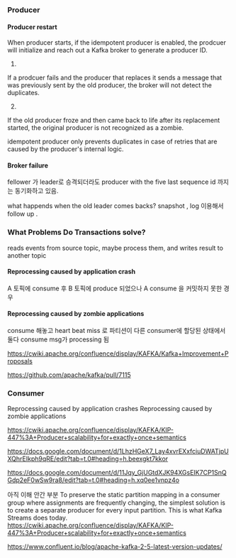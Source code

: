 

### Producer
#### Producer restart
When producer starts, if the idempotent producer is enabled, the prodcuer will initialize and reach out a Kafka broker to generate a producer ID. 

1.
If a prodcuer fails and the producer that replaces it sends a message that was previously sent by the old producer, the broker will not detect the duplicates.

2.
If the old producer froze and then came back to life after its replacement started, the original producer is not recognized as a zombie.

idempotent producer only prevents duplicates in case of retries that are caused by the producer's internal logic.

#### Broker failure

fellower 가 leader로 승격되더라도 producer with the five last sequence id  까지는 동기화하고 있음.

what happends when the old leader comes backs?
snapshot , log 이용해서 follow up .


### What Problems Do Transactions solve?

reads events from source topic, maybe process them, and writes result to another topic

#### Reprocessing caused by application crash
A 토픽에 consume 후 B 토픽에 produce 되었으나 A consume 을 커밋하지 못한 경우

#### Reprocessing caused by zombie applications
consume 해놓고 heart beat miss 로 파티션이 다른 consumer에 할당된 상태에서 둘다 consume msg가 processing 됨


https://cwiki.apache.org/confluence/display/KAFKA/Kafka+Improvement+Proposals

https://github.com/apache/kafka/pull/7115


### Consumer

Reprocessing caused by application crashes
Reprocessing caused by zombie applications

https://cwiki.apache.org/confluence/display/KAFKA/KIP-447%3A+Producer+scalability+for+exactly+once+semantics

https://docs.google.com/document/d/1LhzHGeX7_Lay4xvrEXxfciuDWATjpUXQhrEIkph9qRE/edit?tab=t.0#heading=h.beexgkt7kkor

https://docs.google.com/document/d/11Jqy_GjUGtdXJK94XGsEIK7CP1SnQGdp2eF0wSw9ra8/edit?tab=t.0#heading=h.xq0ee1vnpz4o

아직 이해 안간 부분
To preserve the static partition mapping in a consumer group where assignments are frequently changing, the simplest solution is to create a separate producer for every input partition. This is what Kafka Streams does today. 
https://cwiki.apache.org/confluence/display/KAFKA/KIP-447%3A+Producer+scalability+for+exactly+once+semantics

https://www.confluent.io/blog/apache-kafka-2-5-latest-version-updates/
